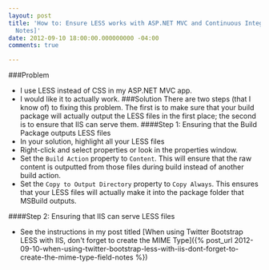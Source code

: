 ```yaml
---
layout: post
title: 'How to: Ensure LESS works with ASP.NET MVC and Continuous Integration [Field
  Notes]'
date: 2012-09-10 18:00:00.000000000 -04:00
comments: true

---
```

###Problem
* I use LESS instead of CSS in my ASP.NET MVC app.
* I would like it to actually work.
###Solution
There are two steps (that I know of) to fixing this problem. The first is to make sure that your build package will actually output the LESS files in the first place; the second is to ensure that IIS can serve them.
####Step 1: Ensuring that the Build Package outputs LESS files
* In your solution, highlight all your LESS files
* Right-click and select properties or look in the properties window.
* Set the `Build Action` property to `Content`. This will ensure that the raw content is outputted from those files during build instead of another build action.
* Set the `Copy to Output Directory` property to `Copy Always`. This ensures that your LESS files will actually make it into the package folder that MSBuild outputs.

####Step 2: Ensuring that IIS can serve LESS files
* See the instructions in my post titled [When using Twitter Bootstrap LESS with IIS, don't forget to create the MIME Type]({% post_url 2012-09-10-when-using-twitter-bootstrap-less-with-iis-dont-forget-to-create-the-mime-type-field-notes %})</a>
